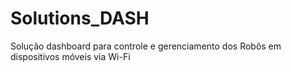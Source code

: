 # Solutions_DASH
Solução dashboard para controle e gerenciamento dos Robôs em dispositivos móveis via Wi-Fi
